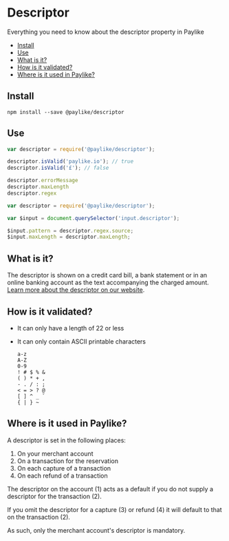 # Descriptor

Everything you need to know about the descriptor property in Paylike

- [Install](#install)
- [Use](#use)
- [What is it?](#what-is-it)
- [How is it validated?](#how-is-it-validated)
- [Where is it used in Paylike?](#where-is-it-used-in-paylike)

## Install

```
npm install --save @paylike/descriptor
```

## Use

```js
var descriptor = require('@paylike/descriptor');

descriptor.isValid('paylike.io'); // true
descriptor.isValid('£'); // false

descriptor.errorMessage
descriptor.maxLength
descriptor.regex
```

```js
var descriptor = require('@paylike/descriptor');

var $input = document.querySelector('input.descriptor');

$input.pattern = descriptor.regex.source;
$input.maxLength = descriptor.maxLength;
```

## What is it?

The descriptor is shown on a credit card bill, a bank statement or in an
online banking account as the text accompanying the charged amount. [Learn more about the descriptor on our website](https://paylike.io/features/dynamic-descriptor).

## How is it validated?

- It can only have a length of 22 or less
- It can only contain ASCII printable characters

	```
	a-z
	A-Z
	0-9
	! # $ % &
	( ) * + ,
	- . / : ;
	< = > ? @
	[ ] ^ _ `
	{ | } ~
	```

## Where is it used in Paylike?

A descriptor is set in the following places:

1. On your merchant account
2. On a transaction for the reservation
3. On each capture of a transaction
4. On each refund of a transaction

The descriptor on the account (1) acts as a default if you do not supply a
descriptor for the transaction (2).

If you omit the descriptor for a capture (3) or refund (4) it will default to that on the
transaction (2).

As such, only the merchant account's descriptor is mandatory.

